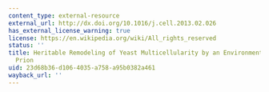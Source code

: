 ```yaml
---
content_type: external-resource
external_url: http://dx.doi.org/10.1016/j.cell.2013.02.026
has_external_license_warning: true
license: https://en.wikipedia.org/wiki/All_rights_reserved
status: ''
title: Heritable Remodeling of Yeast Multicellularity by an Environmentally Responsive
  Prion
uid: 23d68b36-d106-4035-a758-a95b0382a461
wayback_url: ''
---
```

